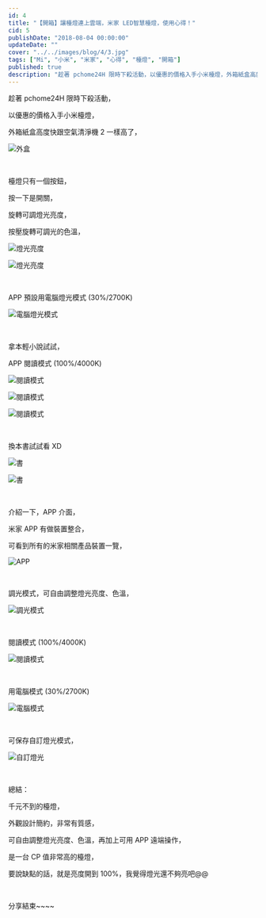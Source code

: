 ```yaml
---
id: 4
title: "【開箱】讓檯燈連上雲端，米家 LED智慧檯燈，使用心得！"
cid: 5
publishDate: "2018-08-04 00:00:00"
updateDate: ""
cover: "../../images/blog/4/3.jpg"
tags: ["Mi", "小米", "米家", "心得", "檯燈", "開箱"]
published: true
description: "趁著 pchome24H 限時下殺活動，以優惠的價格入手小米檯燈，外箱紙盒高度快跟空氣清淨機 2 一樣高了，檯燈只有一個按鈕，"
---
```


趁著 pchome24H 限時下殺活動，

以優惠的價格入手小米檯燈，

外箱紙盒高度快跟空氣清淨機 2 一樣高了，

![外盒](../../images/blog/4/1.jpg)

<br/>

檯燈只有一個按鈕，

按一下是開關，

旋轉可調燈光亮度，

按壓旋轉可調光的色溫，

![燈光亮度](../../images/blog/4/2.jpg)

![燈光亮度](../../images/blog/4/3.jpg)

<br/>

APP 預設用電腦燈光模式 (30%/2700K)

![電腦燈光模式](../../images/blog/4/4.jpg)

<br/>

拿本輕小說試試，

APP 閱讀模式 (100%/4000K)

![閱讀模式](../../images/blog/4/5.jpg)

![閱讀模式](../../images/blog/4/6.jpg)

![閱讀模式](../../images/blog/4/7.jpg)

<br/>

換本書試試看 XD

![書](../../images/blog/4/8.jpg)

![書](../../images/blog/4/9.jpg)

<br/>

介紹一下，APP 介面，

米家 APP 有做裝置整合，

可看到所有的米家相關產品裝置一覽，

![APP](../../images/blog/4/10.jpg)

<br/>

調光模式，可自由調整燈光亮度、色溫，

![調光模式](../../images/blog/4/11.jpg)

<br/>

閱讀模式 (100%/4000K)

![閱讀模式](../../images/blog/4/12.jpg)

<br/>

用電腦模式 (30%/2700K)

![電腦模式](../../images/blog/4/13.jpg)

<br/>

可保存自訂燈光模式，

![自訂燈光](../../images/blog/4/14.jpg)

<br/>

總結：

千元不到的檯燈，

外觀設計簡約，非常有質感，

可自由調整燈光亮度、色溫，再加上可用 APP 遠端操作，

是一台 CP 值非常高的檯燈，

要說缺點的話，就是亮度開到 100%，我覺得燈光還不夠亮吧@@

<br/>

分享結束~~~~
